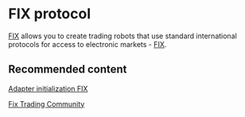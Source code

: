 # FIX protocol

[FIX]() allows you to create trading robots that use standard international protocols for access to electronic markets \- [FIX](https://en.wikipedia.org/wiki/Financial_Information_eXchange). 

## Recommended content

[Adapter initialization FIX](fix_protocol/adapter_initialization_fix.md)

[Fix Trading Community](https://www.fixtrading.org/)

